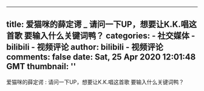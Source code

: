 
---
title: 爱猫咪的薛定谔 _ 请问一下UP，想要让K.K.唱这首歌 要输入什么关键词鸭？
categories: 
    - 社交媒体
    - bilibili - 视频评论
author: bilibili - 视频评论
comments: false
date: Sat, 25 Apr 2020 12:01:48 GMT
thumbnail: ''
---

<div>   
爱猫咪的薛定谔 : 请问一下UP，想要让K.K.唱这首歌 要输入什么关键词鸭？  
</div>
            